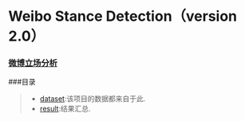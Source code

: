 # Weibo Stance Detection（version 2.0）
### [微博立场分析](http://tcci.ccf.org.cn/conference/2016/pages/page05_evadata.html)

###目录
> - [dataset](https://github.com/JDwangmo/weiboStanceDetection/tree/master/version_2/dataset#目录):该项目的数据都来自于此.
> - [result](https://github.com/JDwangmo/weiboStanceDetection/tree/master/version_2/result):结果汇总.